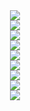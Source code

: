 <div align="center">
  <img src="https://github.com/zhou19830318/xiaozhi_micropython/blob/main/StepsForConfiguration/Step%201.PNG">
</div>

<div align="center">
  <img src="https://github.com/zhou19830318/xiaozhi_micropython/blob/main/StepsForConfiguration/Step%202.PNG">
</div>

<div align="center">
  <img src="https://github.com/zhou19830318/xiaozhi_micropython/blob/main/StepsForConfiguration/Step%203.png">
</div>

<div align="center">
  <img src="https://github.com/zhou19830318/xiaozhi_micropython/blob/main/StepsForConfiguration/Step%204.png">
</div>

<div align="center">
  <img src="https://github.com/zhou19830318/xiaozhi_micropython/blob/main/StepsForConfiguration/Step%205.PNG">
</div>

<div align="center">
  <img src="https://github.com/zhou19830318/xiaozhi_micropython/blob/main/StepsForConfiguration/Step%206.PNG">
</div>

<div align="center">
  <img src="https://github.com/zhou19830318/xiaozhi_micropython/blob/main/StepsForConfiguration/Step%207.PNG">
</div>

<div align="center">
  <img src="https://github.com/zhou19830318/xiaozhi_micropython/blob/main/StepsForConfiguration/Step%208.PNG">
</div>

<div align="center">
  <img src="https://github.com/zhou19830318/xiaozhi_micropython/blob/main/StepsForConfiguration/Step%209.PNG">
</div>
